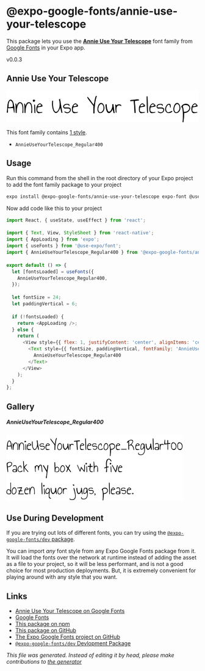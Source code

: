 # @expo-google-fonts/annie-use-your-telescope

This package lets you use the [**Annie Use Your Telescope**](https://fonts.google.com/specimen/Annie+Use+Your+Telescope) font family from [Google Fonts](https://fonts.google.com/) in your Expo app.

v0.0.3

## Annie Use Your Telescope

![Annie Use Your Telescope](./font-family.png)

This font family contains [1 style](#gallery).

- `AnnieUseYourTelescope_Regular400`

## Usage

Run this command from the shell in the root directory of your Expo project to add the font family package to your project
```sh
expo install @expo-google-fonts/annie-use-your-telescope expo-font @use-expo/font
```

Now add code like this to your project
```js
import React, { useState, useEffect } from 'react';

import { Text, View, StyleSheet } from 'react-native';
import { AppLoading } from 'expo';
import { useFonts } from '@use-expo/font';
import { AnnieUseYourTelescope_Regular400 } from '@expo-google-fonts/annie-use-your-telescope';

export default () => {
  let [fontsLoaded] = useFonts({
    AnnieUseYourTelescope_Regular400,
  });

  let fontSize = 24;
  let paddingVertical = 6;

  if (!fontsLoaded) {
    return <AppLoading />;
  } else {
    return (
      <View style={{ flex: 1, justifyContent: 'center', alignItems: 'center' }}>
        <Text style={{ fontSize, paddingVertical, fontFamily: 'AnnieUseYourTelescope_Regular400' }}>
          AnnieUseYourTelescope_Regular400
        </Text>
      </View>
    );
  }
};

```

## Gallery

##### AnnieUseYourTelescope_Regular400
![AnnieUseYourTelescope_Regular400](./65c0cd06d1ec2528de45688966f2971cf95fed9f810f246e08b4efd9e717d850.ttf.png)


## Use During Development

If you are trying out lots of different fonts, you can try using the [`@expo-google-fonts/dev` package](https://www.npmjs.com/package/@expo-google-fonts/dev).

You can import *any* font style from any Expo Google Fonts package from it. It will load the fonts
over the network at runtime instead of adding the asset as a file to your project, so it will be 
less performant, and is not a good choice for most production deployments. But, it is extremely convenient
for playing around with any style that you want.

## Links

- [Annie Use Your Telescope on Google Fonts](https://fonts.google.com/specimen/Annie+Use+Your+Telescope)
- [Google Fonts](https://fonts.google.com/)
- [This package on npm](https://www.npmjs.com/package/@expo-google-fonts/annie-use-your-telescope)
- [This package on GitHub](https://github.com/expo/google-fonts/tree/master/font-packages/annie-use-your-telescope)
- [The Expo Google Fonts project on GitHub](https://github.com/expo/google-fonts)
- [`@expo-google-fonts/dev` Devlopment Package](https://github.com/expo/google-fonts/tree/master/font-packages/dev)


*This file was generated. Instead of editing it by head, please make contributions to [the generator](https://github.com/expo/google-fonts/tree/master/packages/generator)*
